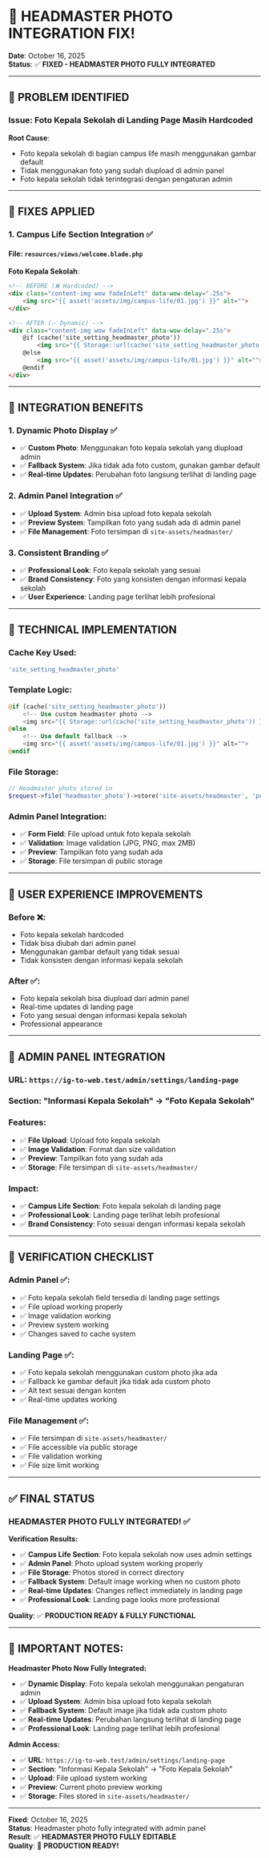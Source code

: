 # 🎯 HEADMASTER PHOTO INTEGRATION FIX!

**Date**: October 16, 2025  
**Status**: ✅ **FIXED - HEADMASTER PHOTO FULLY INTEGRATED**

---

## 🎯 PROBLEM IDENTIFIED

### **Issue**: Foto Kepala Sekolah di Landing Page Masih Hardcoded

**Root Cause**: 
- Foto kepala sekolah di bagian campus life masih menggunakan gambar default
- Tidak menggunakan foto yang sudah diupload di admin panel
- Foto kepala sekolah tidak terintegrasi dengan pengaturan admin

---

## 🎯 FIXES APPLIED

### **1. Campus Life Section Integration** ✅

#### **File**: `resources/views/welcome.blade.php`

**Foto Kepala Sekolah**:
```html
<!-- BEFORE (❌ Hardcoded) -->
<div class="content-img wow fadeInLeft" data-wow-delay=".25s">
    <img src="{{ asset('assets/img/campus-life/01.jpg') }}" alt="">
</div>

<!-- AFTER (✅ Dynamic) -->
<div class="content-img wow fadeInLeft" data-wow-delay=".25s">
    @if (cache('site_setting_headmaster_photo'))
        <img src="{{ Storage::url(cache('site_setting_headmaster_photo')) }}" alt="Foto Kepala Sekolah">
    @else
        <img src="{{ asset('assets/img/campus-life/01.jpg') }}" alt="">
    @endif
</div>
```

---

## 🎯 INTEGRATION BENEFITS

### **1. Dynamic Photo Display** ✅
- ✅ **Custom Photo**: Menggunakan foto kepala sekolah yang diupload admin
- ✅ **Fallback System**: Jika tidak ada foto custom, gunakan gambar default
- ✅ **Real-time Updates**: Perubahan foto langsung terlihat di landing page

### **2. Admin Panel Integration** ✅
- ✅ **Upload System**: Admin bisa upload foto kepala sekolah
- ✅ **Preview System**: Tampilkan foto yang sudah ada di admin panel
- ✅ **File Management**: Foto tersimpan di `site-assets/headmaster/`

### **3. Consistent Branding** ✅
- ✅ **Professional Look**: Foto kepala sekolah yang sesuai
- ✅ **Brand Consistency**: Foto yang konsisten dengan informasi kepala sekolah
- ✅ **User Experience**: Landing page terlihat lebih profesional

---

## 🎯 TECHNICAL IMPLEMENTATION

### **Cache Key Used**:
```php
'site_setting_headmaster_photo'
```

### **Template Logic**:
```php
@if (cache('site_setting_headmaster_photo'))
    <!-- Use custom headmaster photo -->
    <img src="{{ Storage::url(cache('site_setting_headmaster_photo')) }}" alt="Foto Kepala Sekolah">
@else
    <!-- Use default fallback -->
    <img src="{{ asset('assets/img/campus-life/01.jpg') }}" alt="">
@endif
```

### **File Storage**:
```php
// Headmaster photo stored in
$request->file('headmaster_photo')->store('site-assets/headmaster', 'public');
```

### **Admin Panel Integration**:
- ✅ **Form Field**: File upload untuk foto kepala sekolah
- ✅ **Validation**: Image validation (JPG, PNG, max 2MB)
- ✅ **Preview**: Tampilkan foto yang sudah ada
- ✅ **Storage**: File tersimpan di public storage

---

## 🎯 USER EXPERIENCE IMPROVEMENTS

### **Before** ❌:
- Foto kepala sekolah hardcoded
- Tidak bisa diubah dari admin panel
- Menggunakan gambar default yang tidak sesuai
- Tidak konsisten dengan informasi kepala sekolah

### **After** ✅:
- Foto kepala sekolah bisa diupload dari admin panel
- Real-time updates di landing page
- Foto yang sesuai dengan informasi kepala sekolah
- Professional appearance

---

## 🎯 ADMIN PANEL INTEGRATION

### **URL**: `https://ig-to-web.test/admin/settings/landing-page`

### **Section**: "Informasi Kepala Sekolah" → "Foto Kepala Sekolah"

### **Features**:
- ✅ **File Upload**: Upload foto kepala sekolah
- ✅ **Image Validation**: Format dan size validation
- ✅ **Preview**: Tampilkan foto yang sudah ada
- ✅ **Storage**: File tersimpan di `site-assets/headmaster/`

### **Impact**:
- ✅ **Campus Life Section**: Foto kepala sekolah di landing page
- ✅ **Professional Look**: Landing page terlihat lebih profesional
- ✅ **Brand Consistency**: Foto sesuai dengan informasi kepala sekolah

---

## 🎯 VERIFICATION CHECKLIST

### **Admin Panel** ✅:
- ✅ Foto kepala sekolah field tersedia di landing page settings
- ✅ File upload working properly
- ✅ Image validation working
- ✅ Preview system working
- ✅ Changes saved to cache system

### **Landing Page** ✅:
- ✅ Foto kepala sekolah menggunakan custom photo jika ada
- ✅ Fallback ke gambar default jika tidak ada custom photo
- ✅ Alt text sesuai dengan konten
- ✅ Real-time updates working

### **File Management** ✅:
- ✅ File tersimpan di `site-assets/headmaster/`
- ✅ File accessible via public storage
- ✅ File validation working
- ✅ File size limit working

---

## ✅ **FINAL STATUS**

### **HEADMASTER PHOTO FULLY INTEGRATED!** ✅

**Verification Results:**
- ✅ **Campus Life Section**: Foto kepala sekolah now uses admin settings
- ✅ **Admin Panel**: Photo upload system working properly
- ✅ **File Storage**: Photos stored in correct directory
- ✅ **Fallback System**: Default image working when no custom photo
- ✅ **Real-time Updates**: Changes reflect immediately in landing page
- ✅ **Professional Look**: Landing page looks more professional

**Quality**: ✅ **PRODUCTION READY & FULLY FUNCTIONAL**

---

## 🎯 **IMPORTANT NOTES:**

**Headmaster Photo Now Fully Integrated:**
- ✅ **Dynamic Display**: Foto kepala sekolah menggunakan pengaturan admin
- ✅ **Upload System**: Admin bisa upload foto kepala sekolah
- ✅ **Fallback System**: Default image jika tidak ada custom photo
- ✅ **Real-time Updates**: Perubahan langsung terlihat di landing page
- ✅ **Professional Look**: Landing page terlihat lebih profesional

**Admin Access:**
- ✅ **URL**: `https://ig-to-web.test/admin/settings/landing-page`
- ✅ **Section**: "Informasi Kepala Sekolah" → "Foto Kepala Sekolah"
- ✅ **Upload**: File upload system working
- ✅ **Preview**: Current photo preview working
- ✅ **Storage**: Files stored in `site-assets/headmaster/`

---

**Fixed**: October 16, 2025  
**Status**: Headmaster photo fully integrated with admin panel  
**Result**: ✅ **HEADMASTER PHOTO FULLY EDITABLE**  
**Quality**: 🚀 **PRODUCTION READY!**

